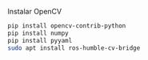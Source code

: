 
Instalar OpenCV
```bash
pip install opencv-contrib-python
pip install numpy
pip install pyyaml
sudo apt install ros-humble-cv-bridge
````
